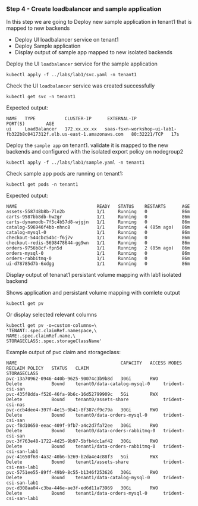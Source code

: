 ### Step 4 - Create loadbalancer and sample application
In this step we are going to Deploy new sample application in tenant1 that is mapped to new backends
* Deploy UI loadbalancer service on tenant1
* Deploy Sample application 
* Display output of sample app mapped to new isolated backends

Deploy the UI `loadbalancer` service for the sample application 
```shell
kubectl apply -f ../labs/lab1/svc.yaml -n tenant1
```

Check the UI `loadbalancer` service was created successfully
```shell
kubectl get svc -n tenant1
```
Expected output:
```shell
NAME   TYPE           CLUSTER-IP      EXTERNAL-IP                                                               PORT(S)        AGE
ui     LoadBalancer   172.xx.xx.xx   saas-fsxn-workshop-ui-lab1-fb322b8c0417312f.elb.us-east-1.amazonaws.com   80:32221/TCP   17s
```

Deploy the `sample app` on tenant1. validate it is mapped to the new backends and configured with the isolated export policy on nodegroup2 

```shell
kubectl apply -f ../labs/lab1/sample.yaml -n tenant1
```
Check sample app pods are running on tenant1:
```shell
kubectl get pods -n tenant1 
```
Expected output:
```shell
NAME                              READY   STATUS    RESTARTS      AGE
assets-558748b8b-7ln2b            1/1     Running   0             86m
carts-9587bb8db-hw2gr             1/1     Running   0             86m
carts-dynamodb-7f5c4b57d8-wjgjn   1/1     Running   0             86m
catalog-596946f4bb-nhnc8          1/1     Running   4 (85m ago)   86m
catalog-mysql-0                   1/1     Running   0             86m
checkout-544cbc54bc-f6j7v         1/1     Running   0             86m
checkout-redis-5698478644-gg9wn   1/1     Running   0             86m
orders-9756b8cf-fpn5d             1/1     Running   2 (85m ago)   86m
orders-mysql-0                    1/1     Running   0             86m
orders-rabbitmq-0                 1/1     Running   0             86m
ui-d78785d7b-6xdgg                1/1     Running   0             86m
```

Display output of tenanat1 persistant volume mapping with lab1 isolated backend

Shows application and persistant volume mapping with comlete output
```shell
kubectl get pv
```
Or display selected relevant columns
```shell
kubectl get pv -o=custom-columns=\
'TENANT:.spec.claimRef.namespace,\
NAME:.spec.claimRef.name,\
STORAGECLASS:.spec.storageClassName'
```

Example output of pvc claim and storageclass:
```shell
NAME                                       CAPACITY   ACCESS MODES   RECLAIM POLICY   STATUS   CLAIM                            STORAGECLASS          
pvc-13a70962-0946-440b-9625-90074c3b9b8d   30Gi       RWO            Delete           Bound    tenant0/data-catalog-mysql-0     trident-csi-san       
pvc-435f8dda-f526-46fa-9b6c-16d52799909c   5Gi        RWX            Delete           Bound    tenant0/assets-share             trident-csi-nas       
pvc-ccb4dee4-397f-4e15-9b41-8f387cf9c79a   30Gi       RWO            Delete           Bound    tenant0/data-orders-mysql-0      trident-csi-san       
pvc-f8d10650-eeac-409f-9fb7-a4c2d7fa72ee   30Gi       RWO            Delete           Bound    tenant0/data-orders-rabbitmq-0   trident-csi-san       
pvc-3f763e48-1722-4d25-9b97-5bfb4dc1af42   30Gi       RWO            Delete           Bound    tenant1/data-orders-rabbitmq-0   trident-csi-san-lab1  
pvc-41650f68-4a32-40b6-b269-b2da4e4c88f3   5Gi        RWX            Delete           Bound    tenant1/assets-share             trident-csi-nas-lab1  
pvc-5751ee55-89ff-49b9-8c55-b1346f253626   30Gi       RWO            Delete           Bound    tenant1/data-catalog-mysql-0     trident-csi-san-lab1  
pvc-d308aa04-c3ba-446e-ae3f-ed6d11a73969   30Gi       RWO            Delete           Bound    tenant1/data-orders-mysql-0      trident-csi-san-lab1  
```

